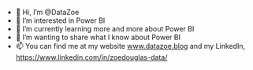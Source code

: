 - 👋 Hi, I’m @DataZoe
- 👀 I’m interested in Power BI
- 🌱 I’m currently learning more and more about Power BI
- 💞️ I’m wanting to share what I know about Power BI
- 📫 You can find me at my website www.datazoe.blog and my LinkedIn, https://www.linkedin.com/in/zoedouglas-data/

<!---
DataZoe/DataZoe is a ✨ special ✨ repository because its `README.md` (this file) appears on your GitHub profile.
You can click the Preview link to take a look at your changes.
--->
